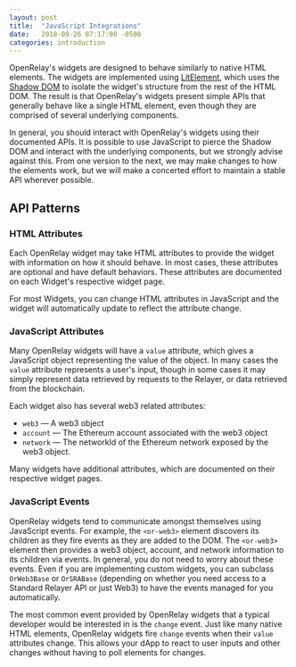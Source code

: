 ```yaml
---
layout: post
title:  "JavaScript Integrations"
date:   2018-09-26 07:17:00 -0500
categories: introduction
---
```


OpenRelay's widgets are designed to behave similarly to native HTML elements.
The widgets are implemented using
[LitElement](https://github.com/Polymer/lit-element), which uses the
[Shadow DOM](https://developer.mozilla.org/en-US/docs/Web/Web_Components/Using_shadow_DOM)
to isolate the widget's structure from the rest of the HTML DOM. The result is
that OpenRelay's widgets present simple APIs that generally behave like a
single HTML element, even though they are comprised of several underlying
components.

In general, you should interact with OpenRelay's widgets using their documented
APIs. It is possible to use JavaScript to pierce the Shadow DOM and interact
with the underlying components, but we strongly advise against this. From one
version to the next, we may make changes to how the elements work, but we will
make a concerted effort to maintain a stable API wherever possible.

## API Patterns

### HTML Attributes

Each OpenRelay widget may take HTML attributes to provide the widget with
information on how it should behave. In most cases, these attributes are
optional and have default behaviors. These attributes are documented on each
Widget's respective widget page.

For most Widgets, you can change HTML attributes in JavaScript and the widget
will automatically update to reflect the attribute change.

### JavaScript Attributes

Many OpenRelay widgets will have a `value` attribute, which gives a JavaScript
object representing the value of the object. In many cases the `value`
attribute represents a user's input, though in some cases it may simply
represent data retrieved by requests to the Relayer, or data retrieved from the
blockchain.

Each widget also has several web3 related attributes:

* `web3` &mdash; A web3 object
* `account` &mdash; The Ethereum account associated with the web3 object
* `network` &mdash; The networkId of the Ethereum network exposed by the web3 object.

Many widgets have additional attributes, which are documented on their
respective widget pages.

### JavaScript Events

OpenRelay widgets tend to communicate amongst themselves using JavaScript
events. For example, the `<or-web3>` element discovers its children as they
fire events as they are added to the DOM. The `<or-web3>` element then provides
a web3 object, account, and network information to its children via events. In
general, you do not need to worry about these events. Even if you are
implementing custom widgets, you can subclass `OrWeb3Base` or `OrSRABase`
(depending on whether you need access to a Standard Relayer API or just Web3)
to have the events managed for you automatically.

The most common event provided by OpenRelay widgets that a typical developer
would be interested in is the `change` event. Just like many native HTML
elements, OpenRelay widgets fire `change` events when their `value` attributes
change. This allows your dApp to react to user inputs and other changes without
having to poll elements for changes.
